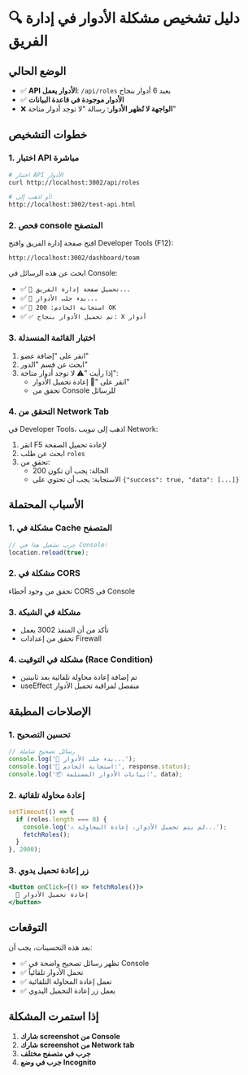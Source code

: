 # 🔍 دليل تشخيص مشكلة الأدوار في إدارة الفريق

## الوضع الحالي
- ✅ **API الأدوار يعمل**: `/api/roles` يعيد 6 أدوار بنجاح
- ✅ **الأدوار موجودة في قاعدة البيانات**
- ❌ **الواجهة لا تُظهر الأدوار**: رسالة "لا توجد أدوار متاحة"

## خطوات التشخيص

### 1. اختبار API مباشرة
```bash
# اختبار API الأدوار
curl http://localhost:3002/api/roles

# أو اذهب إلى:
http://localhost:3002/test-api.html
```

### 2. فحص console المتصفح
افتح صفحة إدارة الفريق وافتح Developer Tools (F12):
```
http://localhost:3002/dashboard/team
```

ابحث عن هذه الرسائل في Console:
- ✅ `🚀 تحميل صفحة إدارة الفريق...`
- ✅ `🔄 بدء جلب الأدوار...`
- ✅ `📡 استجابة الخادم: 200 OK`
- ✅ `✅ تم تحميل الأدوار بنجاح: X أدوار`

### 3. اختبار القائمة المنسدلة
1. انقر على "إضافة عضو"
2. ابحث عن قسم "الدور"
3. إذا رأيت "⚠️ لا توجد أدوار متاحة":
   - انقر على "🔄 إعادة تحميل الأدوار"
   - تحقق من Console للرسائل

### 4. التحقق من Network Tab
في Developer Tools، اذهب إلى تبويب Network:
1. انقر F5 لإعادة تحميل الصفحة
2. ابحث عن طلب `roles`
3. تحقق من:
   - الحالة: يجب أن تكون 200
   - الاستجابة: يجب أن تحتوي على `{"success": true, "data": [...]}`

## الأسباب المحتملة

### 1. مشكلة في Cache المتصفح
```javascript
// جرب تشغيل هذا في Console:
location.reload(true);
```

### 2. مشكلة في CORS
تحقق من وجود أخطاء CORS في Console

### 3. مشكلة في الشبكة
- تأكد من أن المنفذ 3002 يعمل
- تحقق من إعدادات Firewall

### 4. مشكلة في التوقيت (Race Condition)
- تم إضافة إعادة محاولة تلقائية بعد ثانيتين
- useEffect منفصل لمراقبة تحميل الأدوار

## الإصلاحات المطبقة

### 1. تحسين التصحيح
```typescript
// رسائل تصحيح شاملة
console.log('🔄 بدء جلب الأدوار...');
console.log('📡 استجابة الخادم:', response.status);
console.log('📦 بيانات الأدوار المستلمة:', data);
```

### 2. إعادة محاولة تلقائية
```typescript
setTimeout(() => {
  if (roles.length === 0) {
    console.log('⚠️ لم يتم تحميل الأدوار، إعادة المحاولة...');
    fetchRoles();
  }
}, 2000);
```

### 3. زر إعادة تحميل يدوي
```jsx
<button onClick={() => fetchRoles()}>
  🔄 إعادة تحميل الأدوار
</button>
```

## التوقعات
بعد هذه التحسينات، يجب أن:
- ✅ تظهر رسائل تصحيح واضحة في Console
- ✅ تحمل الأدوار تلقائياً
- ✅ تعمل إعادة المحاولة التلقائية
- ✅ يعمل زر إعادة التحميل اليدوي

## إذا استمرت المشكلة
1. **شارك screenshot من Console**
2. **شارك screenshot من Network tab**
3. **جرب في متصفح مختلف**
4. **جرب في وضع Incognito**
